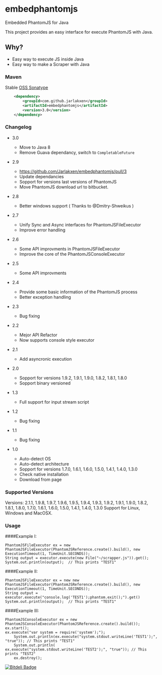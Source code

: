 embedphantomjs
==============

Embedded PhantomJS for Java

This project provides an easy interface for execute PhantomJS with Java.

## Why?

- Easy way to execute JS inside Java
- Easy way to make a Scraper with Java

### Maven

Stable [OSS Sonatype](https://oss.sonatype.org/content/repositories/releases/com/github/jarlakxen/embedphantomjs/maven-metadata.xml)

```xml
	<dependency>
		<groupId>com.github.jarlakxen</groupId>
		<artifactId>embedphantomjs</artifactId>
		<version>3.0</version>
	</dependency>
```
### Changelog

- 3.0
    - Move to Java 8
    - Remove Guava dependancy, switch to `CompletableFuture`

- 2.9
    - https://github.com/Jarlakxen/embedphantomjs/pull/3
    - Update dependancies
    - Sopport for versions last versions of PhantomJS
    - Move PhantomJS download url to bitbucket.

- 2.8
    - Better windows support ( Thanks to @Dmitry-Shweikus )

- 2.7
    - Unify Sync and Async interfaces for PhantomJSFileExecutor
    - Improve error handling

- 2.6
    - Some API improvments in PhantomJSFileExecutor
    - Improve the core of the PhantomJSConsoleExecutor

- 2.5
    - Some API improvments

- 2.4
    - Provide some basic information of the PhantomJS process
    - Better exception handling

- 2.3
    - Bug fixing

- 2.2
    - Mejor API Refactor
    - Now supports console style executor

- 2.1
    - Add asyncronic execution

- 2.0
    - Sopport for versions 1.9.2, 1.9.1, 1.9.0, 1.8.2, 1.8.1, 1.8.0
    - Sopport binary versioned

- 1.3
    - Full support for input stream script

- 1.2
    - Bug fixing

- 1.1
    - Bug fixing

- 1.0
    - Auto-detect OS
    - Auto-detect architecture
    - Sopport for versions 1.7.0, 1.6.1, 1.6.0, 1.5.0, 1.4.1, 1.4.0, 1.3.0
    - Check native installation
    - Download from page



### Supported Versions

Versions: 2.1.1, 1.9.8, 1.9.7, 1.9.6, 1.9.5, 1.9.4, 1.9.3, 1.9.2, 1.9.1, 1.9.0, 1.8.2, 1.8.1, 1.8.0, 1.7.0, 1.6.1, 1.6.0, 1.5.0, 1.4.1, 1.4.0, 1.3.0
Support for Linux, Windows and MacOSX.

### Usage

####Example I:

	PhantomJSFileExecutor ex = new PhantomJSFileExecutor(PhantomJSReference.create().build(), new ExecutionTimeout(1, TimeUnit.SECONDS));
	String output = executor.execute(new File("~/scrapper.js")).get();
	System.out.println(output);  // This prints "TEST1"


####Example II:

	PhantomJSFileExecutor ex = new new PhantomJSFileExecutor(PhantomJSReference.create().build(), new ExecutionTimeout(1, TimeUnit.SECONDS));
	String output = executor.execute("console.log('TEST1');phantom.exit();").get()
	System.out.println(output);  // This prints "TEST1"

####Example III:

	PhantomJSConsoleExecutor ex = new PhantomJSConsoleExecutor(PhantomJSReference.create().build());
	ex.start();
	ex.execute("var system = require('system');");
    	System.out.println(ex.execute("system.stdout.writeLine('TEST1');", "true")); // This prints "TEST1"
    	System.out.println( ex.execute("system.stdout.writeLine('TEST2');", "true")); // This prints "TEST2"
    	ex.destroy();

[![Bitdeli Badge](https://d2weczhvl823v0.cloudfront.net/Jarlakxen/embedphantomjs/trend.png)](https://bitdeli.com/free "Bitdeli Badge")
